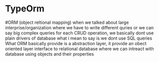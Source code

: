 # TypeOrm

#ORM
(object reltional mapping)
when we talked about large interprise/organization where we have to write different quries or we can say big complex queries for each CRUD operation, we basically dont use plain drivers of database 
what i mean to say is we dont use SQL queries
What ORM basically provide is a abstraction layer, it provide an obect oriented layer interface to relational database where we can intreact with database using objects and their properties
